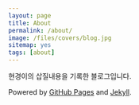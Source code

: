 ```yaml
---
layout: page
title: About
permalink: /about/
image: /files/covers/blog.jpg
sitemap: yes
tags: [about]
---
```


현경이의 삽질내용을 기록한 블로그입니다.

Powered by [GitHub Pages](https://pages.github.com) and [Jekyll](https://jekyllrb.com).

